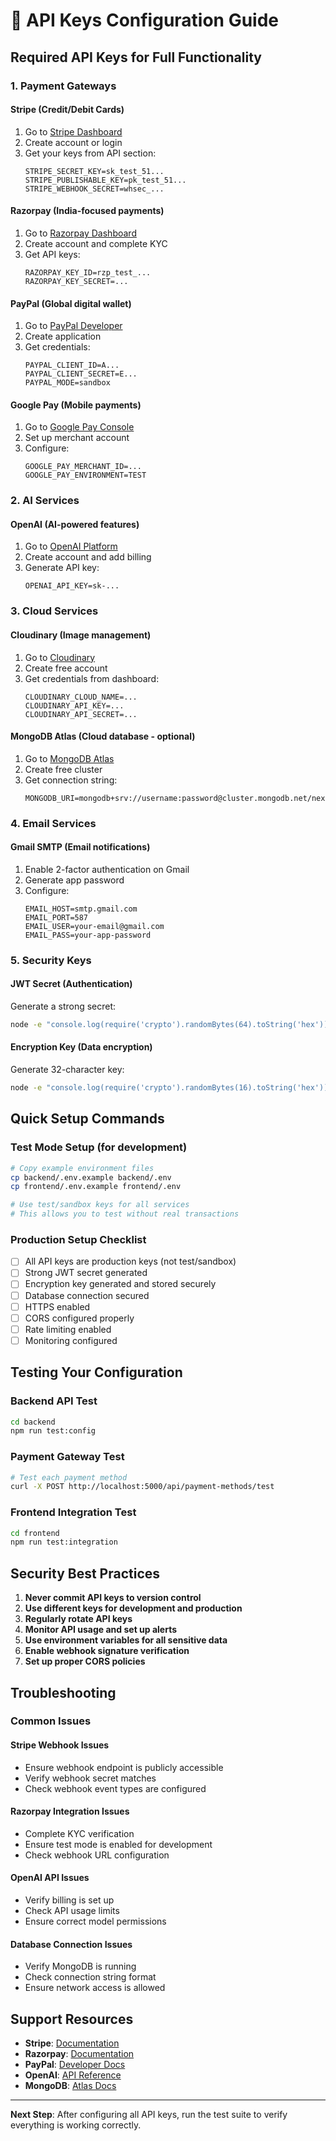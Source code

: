 # 🔑 API Keys Configuration Guide

## Required API Keys for Full Functionality

### **1. Payment Gateways**

#### **Stripe** (Credit/Debit Cards)
1. Go to [Stripe Dashboard](https://dashboard.stripe.com/)
2. Create account or login
3. Get your keys from API section:
   ```env
   STRIPE_SECRET_KEY=sk_test_51...
   STRIPE_PUBLISHABLE_KEY=pk_test_51...
   STRIPE_WEBHOOK_SECRET=whsec_...
   ```

#### **Razorpay** (India-focused payments)
1. Go to [Razorpay Dashboard](https://dashboard.razorpay.com/)
2. Create account and complete KYC
3. Get API keys:
   ```env
   RAZORPAY_KEY_ID=rzp_test_...
   RAZORPAY_KEY_SECRET=...
   ```

#### **PayPal** (Global digital wallet)
1. Go to [PayPal Developer](https://developer.paypal.com/)
2. Create application
3. Get credentials:
   ```env
   PAYPAL_CLIENT_ID=A...
   PAYPAL_CLIENT_SECRET=E...
   PAYPAL_MODE=sandbox
   ```

#### **Google Pay** (Mobile payments)
1. Go to [Google Pay Console](https://pay.google.com/business/console/)
2. Set up merchant account
3. Configure:
   ```env
   GOOGLE_PAY_MERCHANT_ID=...
   GOOGLE_PAY_ENVIRONMENT=TEST
   ```

### **2. AI Services**

#### **OpenAI** (AI-powered features)
1. Go to [OpenAI Platform](https://platform.openai.com/)
2. Create account and add billing
3. Generate API key:
   ```env
   OPENAI_API_KEY=sk-...
   ```

### **3. Cloud Services**

#### **Cloudinary** (Image management)
1. Go to [Cloudinary](https://cloudinary.com/)
2. Create free account
3. Get credentials from dashboard:
   ```env
   CLOUDINARY_CLOUD_NAME=...
   CLOUDINARY_API_KEY=...
   CLOUDINARY_API_SECRET=...
   ```

#### **MongoDB Atlas** (Cloud database - optional)
1. Go to [MongoDB Atlas](https://www.mongodb.com/cloud/atlas)
2. Create free cluster
3. Get connection string:
   ```env
   MONGODB_URI=mongodb+srv://username:password@cluster.mongodb.net/nexttechfusiongadgets
   ```

### **4. Email Services**

#### **Gmail SMTP** (Email notifications)
1. Enable 2-factor authentication on Gmail
2. Generate app password
3. Configure:
   ```env
   EMAIL_HOST=smtp.gmail.com
   EMAIL_PORT=587
   EMAIL_USER=your-email@gmail.com
   EMAIL_PASS=your-app-password
   ```

### **5. Security Keys**

#### **JWT Secret** (Authentication)
Generate a strong secret:
```bash
node -e "console.log(require('crypto').randomBytes(64).toString('hex'))"
```

#### **Encryption Key** (Data encryption)
Generate 32-character key:
```bash
node -e "console.log(require('crypto').randomBytes(16).toString('hex'))"
```

## **Quick Setup Commands**

### **Test Mode Setup** (for development)
```bash
# Copy example environment files
cp backend/.env.example backend/.env
cp frontend/.env.example frontend/.env

# Use test/sandbox keys for all services
# This allows you to test without real transactions
```

### **Production Setup Checklist**
- [ ] All API keys are production keys (not test/sandbox)
- [ ] Strong JWT secret generated
- [ ] Encryption key generated and stored securely
- [ ] Database connection secured
- [ ] HTTPS enabled
- [ ] CORS configured properly
- [ ] Rate limiting enabled
- [ ] Monitoring configured

## **Testing Your Configuration**

### **Backend API Test**
```bash
cd backend
npm run test:config
```

### **Payment Gateway Test**
```bash
# Test each payment method
curl -X POST http://localhost:5000/api/payment-methods/test
```

### **Frontend Integration Test**
```bash
cd frontend
npm run test:integration
```

## **Security Best Practices**

1. **Never commit API keys to version control**
2. **Use different keys for development and production**
3. **Regularly rotate API keys**
4. **Monitor API usage and set up alerts**
5. **Use environment variables for all sensitive data**
6. **Enable webhook signature verification**
7. **Set up proper CORS policies**

## **Troubleshooting**

### **Common Issues**

#### **Stripe Webhook Issues**
- Ensure webhook endpoint is publicly accessible
- Verify webhook secret matches
- Check webhook event types are configured

#### **Razorpay Integration Issues**
- Complete KYC verification
- Ensure test mode is enabled for development
- Check webhook URL configuration

#### **OpenAI API Issues**
- Verify billing is set up
- Check API usage limits
- Ensure correct model permissions

#### **Database Connection Issues**
- Verify MongoDB is running
- Check connection string format
- Ensure network access is allowed

## **Support Resources**

- **Stripe**: [Documentation](https://stripe.com/docs)
- **Razorpay**: [Documentation](https://razorpay.com/docs/)
- **PayPal**: [Developer Docs](https://developer.paypal.com/docs/)
- **OpenAI**: [API Reference](https://platform.openai.com/docs/)
- **MongoDB**: [Atlas Docs](https://docs.atlas.mongodb.com/)

---

**Next Step**: After configuring all API keys, run the test suite to verify everything is working correctly.